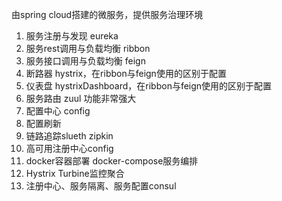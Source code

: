 由spring cloud搭建的微服务，提供服务治理环境

1) 服务注册与发现 eureka
2) 服务rest调用与负载均衡 ribbon
3) 服务接口调用与负载均衡 feign
4) 断路器 hystrix，在ribbon与feign使用的区别于配置
5) 仪表盘 hystrixDashboard，在ribbon与feign使用的区别于配置
6) 服务路由 zuul 功能非常强大
7) 配置中心 config
8) 配置刷新
9) 链路追踪slueth zipkin
10) 高可用注册中心config
11) docker容器部署 docker-compose服务编排
12) Hystrix Turbine监控聚合
13) 注册中心、服务隔离、服务配置consul